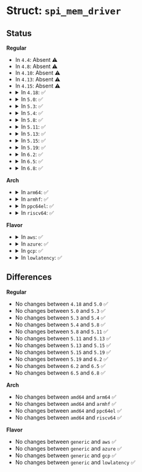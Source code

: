 # Struct: <code>spi_mem_driver</code>

## Status
<b>Regular</b>
<ul>
<li>
In <code>4.4</code>: Absent ⚠️
</li>
<li>
In <code>4.8</code>: Absent ⚠️
</li>
<li>
In <code>4.10</code>: Absent ⚠️
</li>
<li>
In <code>4.13</code>: Absent ⚠️
</li>
<li>
In <code>4.15</code>: Absent ⚠️
</li>
<li>
<details>
<summary>In <code>4.18</code>: ✅</summary>

```c
struct spi_mem_driver {
    struct spi_driver spidrv;
    int (*probe)(struct spi_mem *);
    int (*remove)(struct spi_mem *);
    void (*shutdown)(struct spi_mem *);
};
```
</details>
</li>
<li>
<details>
<summary>In <code>5.0</code>: ✅</summary>

```c
struct spi_mem_driver {
    struct spi_driver spidrv;
    int (*probe)(struct spi_mem *);
    int (*remove)(struct spi_mem *);
    void (*shutdown)(struct spi_mem *);
};
```
</details>
</li>
<li>
<details>
<summary>In <code>5.3</code>: ✅</summary>

```c
struct spi_mem_driver {
    struct spi_driver spidrv;
    int (*probe)(struct spi_mem *);
    int (*remove)(struct spi_mem *);
    void (*shutdown)(struct spi_mem *);
};
```
</details>
</li>
<li>
<details>
<summary>In <code>5.4</code>: ✅</summary>

```c
struct spi_mem_driver {
    struct spi_driver spidrv;
    int (*probe)(struct spi_mem *);
    int (*remove)(struct spi_mem *);
    void (*shutdown)(struct spi_mem *);
};
```
</details>
</li>
<li>
<details>
<summary>In <code>5.8</code>: ✅</summary>

```c
struct spi_mem_driver {
    struct spi_driver spidrv;
    int (*probe)(struct spi_mem *);
    int (*remove)(struct spi_mem *);
    void (*shutdown)(struct spi_mem *);
};
```
</details>
</li>
<li>
<details>
<summary>In <code>5.11</code>: ✅</summary>

```c
struct spi_mem_driver {
    struct spi_driver spidrv;
    int (*probe)(struct spi_mem *);
    int (*remove)(struct spi_mem *);
    void (*shutdown)(struct spi_mem *);
};
```
</details>
</li>
<li>
<details>
<summary>In <code>5.13</code>: ✅</summary>

```c
struct spi_mem_driver {
    struct spi_driver spidrv;
    int (*probe)(struct spi_mem *);
    int (*remove)(struct spi_mem *);
    void (*shutdown)(struct spi_mem *);
};
```
</details>
</li>
<li>
<details>
<summary>In <code>5.15</code>: ✅</summary>

```c
struct spi_mem_driver {
    struct spi_driver spidrv;
    int (*probe)(struct spi_mem *);
    int (*remove)(struct spi_mem *);
    void (*shutdown)(struct spi_mem *);
};
```
</details>
</li>
<li>
<details>
<summary>In <code>5.19</code>: ✅</summary>

```c
struct spi_mem_driver {
    struct spi_driver spidrv;
    int (*probe)(struct spi_mem *);
    int (*remove)(struct spi_mem *);
    void (*shutdown)(struct spi_mem *);
};
```
</details>
</li>
<li>
<details>
<summary>In <code>6.2</code>: ✅</summary>

```c
struct spi_mem_driver {
    struct spi_driver spidrv;
    int (*probe)(struct spi_mem *);
    int (*remove)(struct spi_mem *);
    void (*shutdown)(struct spi_mem *);
};
```
</details>
</li>
<li>
<details>
<summary>In <code>6.5</code>: ✅</summary>

```c
struct spi_mem_driver {
    struct spi_driver spidrv;
    int (*probe)(struct spi_mem *);
    int (*remove)(struct spi_mem *);
    void (*shutdown)(struct spi_mem *);
};
```
</details>
</li>
<li>
<details>
<summary>In <code>6.8</code>: ✅</summary>

```c
struct spi_mem_driver {
    struct spi_driver spidrv;
    int (*probe)(struct spi_mem *);
    int (*remove)(struct spi_mem *);
    void (*shutdown)(struct spi_mem *);
};
```
</details>
</li>
</ul>
<b>Arch</b>
<ul>
<li>
<details>
<summary>In <code>arm64</code>: ✅</summary>

```c
struct spi_mem_driver {
    struct spi_driver spidrv;
    int (*probe)(struct spi_mem *);
    int (*remove)(struct spi_mem *);
    void (*shutdown)(struct spi_mem *);
};
```
</details>
</li>
<li>
<details>
<summary>In <code>armhf</code>: ✅</summary>

```c
struct spi_mem_driver {
    struct spi_driver spidrv;
    int (*probe)(struct spi_mem *);
    int (*remove)(struct spi_mem *);
    void (*shutdown)(struct spi_mem *);
};
```
</details>
</li>
<li>
<details>
<summary>In <code>ppc64el</code>: ✅</summary>

```c
struct spi_mem_driver {
    struct spi_driver spidrv;
    int (*probe)(struct spi_mem *);
    int (*remove)(struct spi_mem *);
    void (*shutdown)(struct spi_mem *);
};
```
</details>
</li>
<li>
<details>
<summary>In <code>riscv64</code>: ✅</summary>

```c
struct spi_mem_driver {
    struct spi_driver spidrv;
    int (*probe)(struct spi_mem *);
    int (*remove)(struct spi_mem *);
    void (*shutdown)(struct spi_mem *);
};
```
</details>
</li>
</ul>
<b>Flavor</b>
<ul>
<li>
<details>
<summary>In <code>aws</code>: ✅</summary>

```c
struct spi_mem_driver {
    struct spi_driver spidrv;
    int (*probe)(struct spi_mem *);
    int (*remove)(struct spi_mem *);
    void (*shutdown)(struct spi_mem *);
};
```
</details>
</li>
<li>
<details>
<summary>In <code>azure</code>: ✅</summary>

```c
struct spi_mem_driver {
    struct spi_driver spidrv;
    int (*probe)(struct spi_mem *);
    int (*remove)(struct spi_mem *);
    void (*shutdown)(struct spi_mem *);
};
```
</details>
</li>
<li>
<details>
<summary>In <code>gcp</code>: ✅</summary>

```c
struct spi_mem_driver {
    struct spi_driver spidrv;
    int (*probe)(struct spi_mem *);
    int (*remove)(struct spi_mem *);
    void (*shutdown)(struct spi_mem *);
};
```
</details>
</li>
<li>
<details>
<summary>In <code>lowlatency</code>: ✅</summary>

```c
struct spi_mem_driver {
    struct spi_driver spidrv;
    int (*probe)(struct spi_mem *);
    int (*remove)(struct spi_mem *);
    void (*shutdown)(struct spi_mem *);
};
```
</details>
</li>
</ul>

## Differences
<b>Regular</b>
<ul>
<li>
No changes between <code>4.18</code> and <code>5.0</code> ✅
</li>
<li>
No changes between <code>5.0</code> and <code>5.3</code> ✅
</li>
<li>
No changes between <code>5.3</code> and <code>5.4</code> ✅
</li>
<li>
No changes between <code>5.4</code> and <code>5.8</code> ✅
</li>
<li>
No changes between <code>5.8</code> and <code>5.11</code> ✅
</li>
<li>
No changes between <code>5.11</code> and <code>5.13</code> ✅
</li>
<li>
No changes between <code>5.13</code> and <code>5.15</code> ✅
</li>
<li>
No changes between <code>5.15</code> and <code>5.19</code> ✅
</li>
<li>
No changes between <code>5.19</code> and <code>6.2</code> ✅
</li>
<li>
No changes between <code>6.2</code> and <code>6.5</code> ✅
</li>
<li>
No changes between <code>6.5</code> and <code>6.8</code> ✅
</li>
</ul>
<b>Arch</b>
<ul>
<li>
No changes between <code>amd64</code> and <code>arm64</code> ✅
</li>
<li>
No changes between <code>amd64</code> and <code>armhf</code> ✅
</li>
<li>
No changes between <code>amd64</code> and <code>ppc64el</code> ✅
</li>
<li>
No changes between <code>amd64</code> and <code>riscv64</code> ✅
</li>
</ul>
<b>Flavor</b>
<ul>
<li>
No changes between <code>generic</code> and <code>aws</code> ✅
</li>
<li>
No changes between <code>generic</code> and <code>azure</code> ✅
</li>
<li>
No changes between <code>generic</code> and <code>gcp</code> ✅
</li>
<li>
No changes between <code>generic</code> and <code>lowlatency</code> ✅
</li>
</ul>
